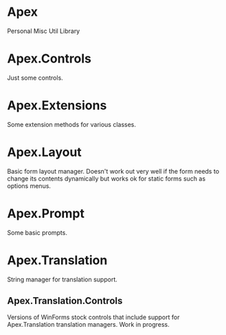 # Apex
Personal Misc Util Library

# Apex.Controls
Just some controls.

# Apex.Extensions
Some extension methods for various classes.

# Apex.Layout
Basic form layout manager. Doesn't work out very well if the form needs to change its contents dynamically but works ok for static forms such as options menus.

# Apex.Prompt
Some basic prompts.

# Apex.Translation
String manager for translation support.

## Apex.Translation.Controls
Versions of WinForms stock controls that include support for Apex.Translation translation managers. Work in progress.
